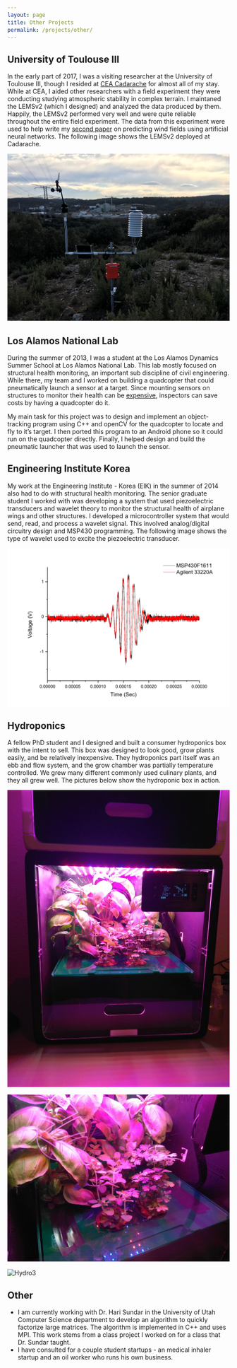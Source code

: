 ```yaml
---
layout: page
title: Other Projects
permalink: /projects/other/
---
```


## University of Toulouse III

In the early part of 2017, I was a visiting researcher at the University of Toulouse III, though I resided at [CEA Cadarache](https://en.wikipedia.org/wiki/Cadarache) for almost all of my stay. While at CEA, I aided other researchers with a field experiment they were conducting studying atmospheric stability in complex terrain. I maintaned the LEMSv2 (which I designed) and analyzed the data produced by them. Happily, the LEMSv2 performed very well and were quite reliable throughout the entire field experiment. The data from this experiment were used to help write my [second paper](/projects/phd) on predicting wind fields using artificial neural networks. The following image shows the LEMSv2 deployed at Cadarache.

![LEMS_Cadarache](/images/LEMS_Cadarache.jpg)

## Los Alamos National Lab

During the summer of 2013, I was a student at the Los Alamos Dynamics Summer School at Los Alamos National Lab. This lab mostly focused on structural health monitoring, an important sub discipline of civil engineering. While there, my team and I worked on building a quadcopter that could pneumatically launch a sensor at a target. Since mounting sensors on structures to monitor their health can be [expensive](http://catsr.ite.gmu.edu/SYST490/490_2014_BI/BIS_FinalReport.pdf), inspectors can save costs by having a quadcopter do it.

My main task for this project was to design and implement an object-tracking program using C++ and openCV for the quadcopter to locate and fly to it’s target. I then ported this program to an Android phone so it could run on the quadcopter directly. Finally, I helped design and build the pneumatic launcher that was used to launch the sensor.

## Engineering Institute Korea

My work at the Engineering Institute - Korea (EIK) in the summer of 2014 also had to do with structural health monitoring. The senior graduate student I worked with was developing a system that used piezoelectric transducers and wavelet theory to monitor the structural health of airplane wings and other structures. I developed a microcontroller system that would send, read, and process a wavelet signal. This involved analog/digital circuitry design and MSP430 programming. The following image shows the type of wavelet used to excite the piezoelectric transducer.

![Wavelet](/images/Wavelet.png)

## Hydroponics

A fellow PhD student and I designed and built a consumer hydroponics box with the intent to sell. This box was designed to look good, grow plants easily, and be relatively inexpensive. They hydroponics part itself was an ebb and flow system, and the grow chamber was partially temperature controlled. We grew many different commonly used culinary plants, and they all grew well. The pictures below show the hydroponic box in action.

![Hydro1](/images/Hydro1.jpeg)

![Hydro2](/images/Hydro2.jpeg)

![Hydro3](/images/Hydro3.gif)

## Other

- I am currently working with Dr. Hari Sundar in the University of Utah Computer Science department to develop an algorithm to quickly factorize large matrices. The algorithm is implemented in C++ and uses MPI. This work stems from a class project I worked on for a class that Dr. Sundar taught.
- I have consulted for a couple student startups - an medical inhaler startup and an oil worker who runs his own business.


